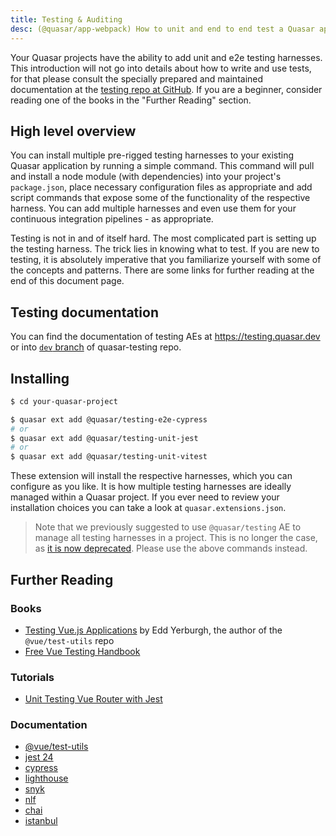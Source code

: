 ```yaml
---
title: Testing & Auditing
desc: (@quasar/app-webpack) How to unit and end to end test a Quasar app.
---
```


Your Quasar projects have the ability to add unit and e2e testing harnesses. This introduction will not go into details about how to write and use tests, for that please consult the specially prepared and maintained documentation at the [testing repo at GitHub](https://github.com/quasarframework/quasar-testing/tree/dev). If you are a beginner, consider reading one of the books in the "Further Reading" section.

## High level overview

You can install multiple pre-rigged testing harnesses to your existing Quasar application by running a simple command. This command will pull and install a node module (with dependencies) into your project's `package.json`, place necessary configuration files as appropriate and add script commands that expose some of the functionality of the respective harness. You can add multiple harnesses and even use them for your continuous integration pipelines - as appropriate.

Testing is not in and of itself hard. The most complicated part is setting up the testing harness. The trick lies in knowing what to test. If you are new to testing, it is absolutely imperative that you familiarize yourself with some of the concepts and patterns. There are some links for further reading at the end of this document page.

## Testing documentation

You can find the documentation of testing AEs at https://testing.quasar.dev or into [`dev` branch](https://github.com/quasarframework/quasar-testing/tree/dev) of quasar-testing repo.

<q-btn label="Testing AEs documentation" icon-right="launch" href="https://testing.quasar.dev" target="_blank" />

## Installing

```bash
$ cd your-quasar-project

$ quasar ext add @quasar/testing-e2e-cypress
# or
$ quasar ext add @quasar/testing-unit-jest
# or
$ quasar ext add @quasar/testing-unit-vitest
```

These extension will install the respective harnesses, which you can configure as you like.
It is how multiple testing harnesses are ideally managed within a Quasar project.
If you ever need to review your installation choices you can take a look at `quasar.extensions.json`.

> Note that we previously suggested to use `@quasar/testing` AE to manage all testing harnesses in a project. This is no longer the case, as [it is now deprecated](https://github.com/quasarframework/quasar-testing/tree/dev/packages/testing/README.md#DEPRECATION-NOTICE). Please use the above commands instead.

## Further Reading

### Books
- [Testing Vue.js Applications](https://www.manning.com/books/testing-vue-js-applications) by Edd Yerburgh, the author of the `@vue/test-utils` repo
- [Free Vue Testing Handbook](https://lmiller1990.github.io/vue-testing-handbook/)

### Tutorials
- [Unit Testing Vue Router with Jest](https://medium.com/js-dojo/unit-testing-vue-router-1d091241312)

### Documentation
- [@vue/test-utils](https://test-utils.vuejs.org)
- [jest 24](https://facebook.github.io/jest/)
- [cypress](https://docs.cypress.io/guides/core-concepts/introduction-to-cypress.html#Cypress-Is-Simple)
- [lighthouse](https://developers.google.com/web/tools/lighthouse/#cli)
- [snyk](https://snyk.io/test)
- [nlf](https://www.npmjs.com/package/nlf)
- [chai](http://www.chaijs.com/)
- [istanbul](https://istanbul.js.org/)
